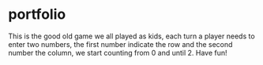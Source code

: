 # portfolio
This is the good old game we all played as kids, each turn a player needs to enter two numbers, the first number indicate the row
and the second number the column, we start counting from 0 and until 2.
Have fun!
